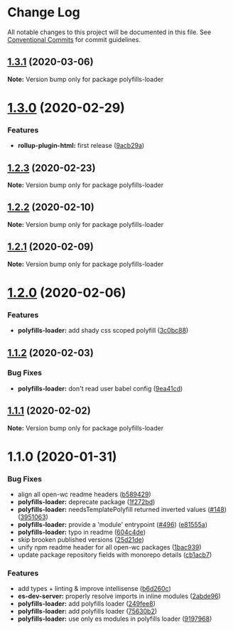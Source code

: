 # Change Log

All notable changes to this project will be documented in this file.
See [Conventional Commits](https://conventionalcommits.org) for commit guidelines.

## [1.3.1](https://github.com/open-wc/open-wc/compare/polyfills-loader@1.3.0...polyfills-loader@1.3.1) (2020-03-06)

**Note:** Version bump only for package polyfills-loader





# [1.3.0](https://github.com/open-wc/open-wc/compare/polyfills-loader@1.2.3...polyfills-loader@1.3.0) (2020-02-29)


### Features

* **rollup-plugin-html:** first release ([9acb29a](https://github.com/open-wc/open-wc/commit/9acb29ac84b0ef7e2b06c57043c9d2c76d5a29c0))





## [1.2.3](https://github.com/open-wc/open-wc/compare/polyfills-loader@1.2.2...polyfills-loader@1.2.3) (2020-02-23)

**Note:** Version bump only for package polyfills-loader





## [1.2.2](https://github.com/open-wc/open-wc/compare/polyfills-loader@1.2.1...polyfills-loader@1.2.2) (2020-02-10)

**Note:** Version bump only for package polyfills-loader





## [1.2.1](https://github.com/open-wc/open-wc/compare/polyfills-loader@1.2.0...polyfills-loader@1.2.1) (2020-02-09)

**Note:** Version bump only for package polyfills-loader





# [1.2.0](https://github.com/open-wc/open-wc/compare/polyfills-loader@1.1.2...polyfills-loader@1.2.0) (2020-02-06)


### Features

* **polyfills-loader:** add shady css scoped polyfill ([3c0bc88](https://github.com/open-wc/open-wc/commit/3c0bc88f0e67806abbb901d689b01c565261b6e0))





## [1.1.2](https://github.com/open-wc/open-wc/compare/polyfills-loader@1.1.1...polyfills-loader@1.1.2) (2020-02-03)


### Bug Fixes

* **polyfills-loader:** don't read user babel config ([9ea41cd](https://github.com/open-wc/open-wc/commit/9ea41cddc934de394b80853a75ad070e3b6edd05))





## [1.1.1](https://github.com/open-wc/open-wc/compare/polyfills-loader@1.1.0...polyfills-loader@1.1.1) (2020-02-02)

**Note:** Version bump only for package polyfills-loader





# 1.1.0 (2020-01-31)


### Bug Fixes

* align all open-wc readme headers ([b589429](https://github.com/open-wc/open-wc/commit/b5894290e27adf465484d1d7e7bf08fad279d3f4))
* **polyfills-loader:** deprecate package ([1f272bd](https://github.com/open-wc/open-wc/commit/1f272bd4d767a13d989371c193b0c6e677033483))
* **polyfills-loader:** needsTemplatePolyfill returned inverted values ([#148](https://github.com/open-wc/open-wc/issues/148)) ([3951063](https://github.com/open-wc/open-wc/commit/395106344da7d1824f54031b77e3efb3ebb3504b))
* **polyfills-loader:** provide a 'module' entrypoint ([#496](https://github.com/open-wc/open-wc/issues/496)) ([e81555a](https://github.com/open-wc/open-wc/commit/e81555a2acaed315c259abce178b0cd5bf741b7e))
* **polyfills-loader:** typo in readme ([604c4de](https://github.com/open-wc/open-wc/commit/604c4de5c66ee6e4ce5a66c0ce67bf914eabe33f))
* skip brooken published versions ([25d21de](https://github.com/open-wc/open-wc/commit/25d21def522f22f98fc8c71b4c055617089c0e23))
* unify npm readme header for all open-wc packages ([1bac939](https://github.com/open-wc/open-wc/commit/1bac9391f8866cac1667afadb26b0693f5f0c591))
* update package repository fields with monorepo details ([cb1acb7](https://github.com/open-wc/open-wc/commit/cb1acb7e59cb8161528b010342e15d6bba1cf457))


### Features

* add types + linting & improve intellisense ([b6d260c](https://github.com/open-wc/open-wc/commit/b6d260c04f2d634a3bc64beca38c64c4d95ce6be))
* **es-dev-server:** properly resolve imports in inline modules ([2abde96](https://github.com/open-wc/open-wc/commit/2abde96787753185c67cd16c530bc7697716d917))
* **polyfills-loader:** add polyfills loader ([249fee8](https://github.com/open-wc/open-wc/commit/249fee8a64982021eb2e1ad1937f3c08a4abc3c5))
* **polyfills-loader:** add polyfills loader ([75630b2](https://github.com/open-wc/open-wc/commit/75630b262c1f1d56d57864d1a40eea63899285de))
* **polyfills-loader:** use only es modules in polyfills loader ([9197968](https://github.com/open-wc/open-wc/commit/91979688b1ad4d63e9fd30d297d2509c8dd5712d))
